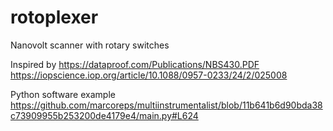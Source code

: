 # rotoplexer
 Nanovolt scanner with rotary switches

Inspired by
https://dataproof.com/Publications/NBS430.PDF
https://iopscience.iop.org/article/10.1088/0957-0233/24/2/025008

Python software example
https://github.com/marcoreps/multiinstrumentalist/blob/11b641b6d90bda38c73909955b253200de4179e4/main.py#L624
